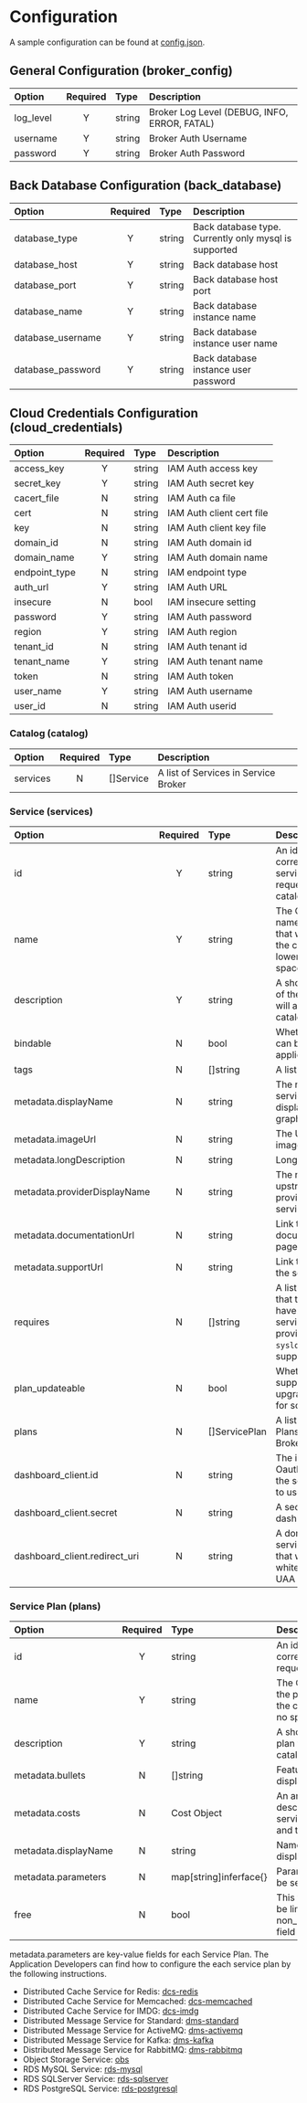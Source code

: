 # Configuration

A sample configuration can be found at [config.json](https://github.com/huaweicloud/huaweicloud-service-broker/blob/master/config.json).

## General Configuration (broker_config)

| Option     | Required | Type   | Description
|:-----------|:--------:|:------ |:-----------
| log_level  | Y        | string | Broker Log Level (DEBUG, INFO, ERROR, FATAL)
| username   | Y        | string | Broker Auth Username
| password   | Y        | string | Broker Auth Password

## Back Database Configuration (back_database)

| Option              | Required | Type   | Description
|:--------------------|:--------:|:------ |:-----------
| database_type       | Y        | string | Back database type. Currently only mysql is supported
| database_host       | Y        | string | Back database host
| database_port       | Y        | string | Back database host port
| database_name       | Y        | string | Back database instance name
| database_username   | Y        | string | Back database instance user name
| database_password   | Y        | string | Back database instance user password

## Cloud Credentials Configuration (cloud_credentials)

| Option                         | Required | Type    | Description
|:-------------------------------|:--------:|:------- |:-----------
| access_key                     | Y        | string  | IAM Auth access key
| secret_key                     | Y        | string  | IAM Auth secret key
| cacert_file                    | N        | string  | IAM Auth ca file
| cert                           | N        | string  | IAM Auth client cert file
| key                            | N        | string  | IAM Auth client key file
| domain_id                      | N        | string  | IAM Auth domain id
| domain_name                    | Y        | string  | IAM Auth domain name
| endpoint_type                  | N        | string  | IAM endpoint type
| auth_url                       | Y        | string  | IAM Auth URL
| insecure                       | N        | bool    | IAM insecure setting
| password                       | Y        | string  | IAM Auth password
| region                         | Y        | string  | IAM Auth region
| tenant_id                      | N        | string  | IAM Auth tenant id
| tenant_name                    | Y        | string  | IAM Auth tenant name
| token                          | N        | string  | IAM Auth token
| user_name                      | Y        | string  | IAM Auth username
| user_id                        | N        | string  | IAM Auth userid

### Catalog (catalog)

| Option   | Required | Type      | Description
|:---------|:--------:|:--------- |:-----------
| services | N        | []Service | A list of Services in Service Broker

### Service (services)

| Option                        | Required | Type          | Description
|:------------------------------|:--------:|:------------- |:-----------
| id                            | Y        | string        | An identifier used to correlate this service in future requests to the catalog
| name                          | Y        | string        | The CLI-friendly name of the service that will appear in the catalog. All lowercase, no spaces
| description                   | Y        | string        | A short description of the service that will appear in the catalog
| bindable                      | N        | bool          | Whether the service can be bound to applications
| tags                          | N        | []string      | A list of service tags
| metadata.displayName          | N        | string        | The name of the service to be displayed in graphical clients
| metadata.imageUrl             | N        | string        | The URL to an image
| metadata.longDescription      | N        | string        | Long description
| metadata.providerDisplayName  | N        | string        | The name of the upstream entity providing the actual service
| metadata.documentationUrl     | N        | string        | Link to documentation page for service
| metadata.supportUrl           | N        | string        | Link to support for the service
| requires                      | N        | []string      | A list of permissions that the user would have to give the service, if they provision it (only `syslog_drain` is supported)
| plan_updateable               | N        | bool          | Whether the service supports upgrade/downgrade for some plans
| plans                         | N        | []ServicePlan | A list of Service Plans in Service Broker
| dashboard_client.id           | N        | string        | The id of the Oauth2 client that the service intends to use
| dashboard_client.secret       | N        | string        | A secret for the dashboard client
| dashboard_client.redirect_uri | N        | string        | A domain for the service dashboard that will be whitelisted by the UAA to enable SSO

### Service Plan (plans)

| Option               | Required | Type                   | Description
|:---------------------|:--------:|:---------------------- |:-----------
| id                   | Y        | string                 | An identifier used to correlate this plan in future requests to the catalog
| name                 | Y        | string                 | The CLI-friendly name of the plan that will appear in the catalog. All lowercase, no spaces
| description          | Y        | string                 | A short description of the plan that will appear in the catalog
| metadata.bullets     | N        | []string               | Features of this plan, to be displayed in a bulleted-list
| metadata.costs       | N        | Cost Object            | An array-of-objects that describes the costs of a service, in what currency, and the unit of measure
| metadata.displayName | N        | string                 | Name of the plan to be display in graphical clients
| metadata.parameters  | N        | map[string]inferface{} | Parameters of the plan to be set for each Service Plan
| free                 | N        | bool                   | This field allows the plan to be limited by the non_basic_services_allowed field

metadata.parameters are key-value fields for each Service Plan.
The Application Developers can find how to configure the each service plan by the following instructions.

* Distributed Cache Service for Redis: [dcs-redis](https://github.com/huaweicloud/huaweicloud-service-broker/blob/master/docs/configuration/dcs-redis.md)
* Distributed Cache Service for Memcached: [dcs-memcached](https://github.com/huaweicloud/huaweicloud-service-broker/blob/master/docs/configuration/dcs-memcached.md)
* Distributed Cache Service for IMDG: [dcs-imdg](https://github.com/huaweicloud/huaweicloud-service-broker/blob/master/docs/configuration/dcs-imdg.md)
* Distributed Message Service for Standard: [dms-standard](https://github.com/huaweicloud/huaweicloud-service-broker/blob/master/docs/configuration/dms-standard.md)
* Distributed Message Service for ActiveMQ: [dms-activemq](https://github.com/huaweicloud/huaweicloud-service-broker/blob/master/docs/configuration/dms-activemq.md)
* Distributed Message Service for Kafka: [dms-kafka](https://github.com/huaweicloud/huaweicloud-service-broker/blob/master/docs/configuration/dms-kafka.md)
* Distributed Message Service for RabbitMQ: [dms-rabbitmq](https://github.com/huaweicloud/huaweicloud-service-broker/blob/master/docs/configuration/dms-rabbitmq.md)
* Object Storage Service: [obs](https://github.com/huaweicloud/huaweicloud-service-broker/blob/master/docs/configuration/obs.md)
* RDS MySQL Service: [rds-mysql](https://github.com/huaweicloud/huaweicloud-service-broker/blob/master/docs/configuration/rds-mysql.md)
* RDS SQLServer Service: [rds-sqlserver](https://github.com/huaweicloud/huaweicloud-service-broker/blob/master/docs/configuration/rds-sqlserver.md)
* RDS PostgreSQL Service: [rds-postgresql](https://github.com/huaweicloud/huaweicloud-service-broker/blob/master/docs/configuration/rds-postgresql.md)
